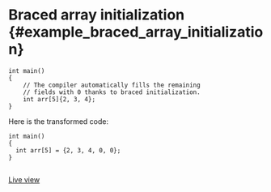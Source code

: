 # Braced array initialization {#example_braced_array_initialization}

<!-- source:braced-array-initialization.cpp -->
```{.cpp}
int main()
{
    // The compiler automatically fills the remaining
    // fields with 0 thanks to braced initialization.
    int arr[5]{2, 3, 4};
}
```
<!-- source-end:braced-array-initialization.cpp -->


<!-- transformed:braced-array-initialization.cpp -->
Here is the transformed code:
```{.cpp}
int main()
{
  int arr[5] = {2, 3, 4, 0, 0};
}


```
[Live view](https://cppinsights.io/lnk?code=aW50IG1haW4oKQp7CiAgICAvLyBUaGUgY29tcGlsZXIgYXV0b21hdGljYWxseSBmaWxscyB0aGUgcmVtYWluaW5nCiAgICAvLyBmaWVsZHMgd2l0aCAwIHRoYW5rcyB0byBicmFjZWQgaW5pdGlhbGl6YXRpb24uCiAgICBpbnQgYXJyWzVdezIsIDMsIDR9Owp9&insightsOptions=cpp2a&rev=1.0)
<!-- transformed-end:braced-array-initialization.cpp -->

